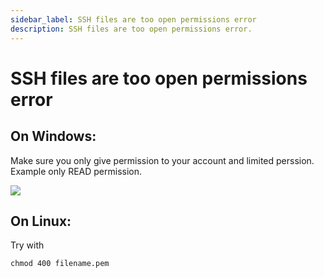```yaml
---
sidebar_label: SSH files are too open permissions error
description: SSH files are too open permissions error.
---
```


# SSH files are too open permissions error

## On Windows:

Make sure you only give permission to your account and limited perssion. Example only READ permission.

![](https://i.imgur.com/IF7Z2UI.png)

## On Linux:

Try with 

```
chmod 400 filename.pem
```